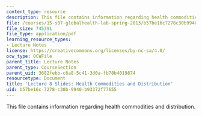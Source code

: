 ```yaml
---
content_type: resource
description: This file contains information regarding health commodities and distribution.
file: /courses/15-s07-globalhealth-lab-spring-2013/b57be16c7278c30b9940b93372f77655_MIT15_S07S13_lec8.pdf
file_size: 745391
file_type: application/pdf
learning_resource_types:
- Lecture Notes
license: https://creativecommons.org/licenses/by-nc-sa/4.0/
ocw_type: OCWFile
parent_title: Lecture Notes
parent_type: CourseSection
parent_uid: 3682febb-c6a8-5c41-3d0a-fb78b4019874
resourcetype: Document
title: 'Lecture 8 Slides: Health Commodities and Distribution'
uid: b57be16c-7278-c30b-9940-b93372f77655
---
```

This file contains information regarding health commodities and distribution.